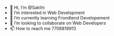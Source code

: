 - 👋 Hi, I’m @Sakthi
- 👀 I’m interested in Web Development
- 🌱 I’m currently learning Frondtend Developement
- 💞️ I’m looking to collaborate on Web Developers
- 📫 How to reach me 7708819913

<!---
Sakthi-Projects/Sakthi-Projects is a ✨ special ✨ repository because its `README.md` (this file) appears on your GitHub profile.
You can click the Preview link to take a look at your changes.
--->
